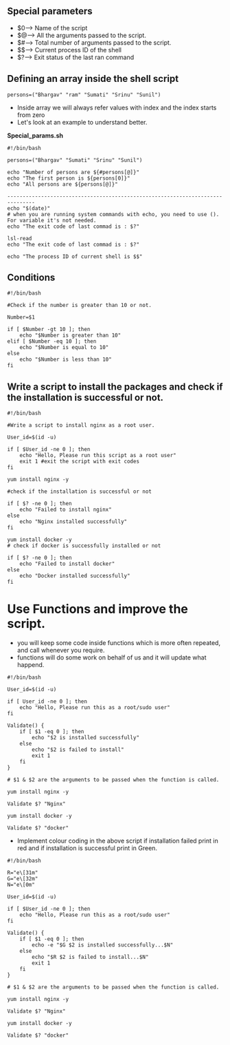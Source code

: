 ## Special parameters
* $0--> Name of the script
* $@--> All the arguments passed to the script.
* $#--> Total number of arguments passed to the script.
* $$--> Current process ID of the shell
* $?--> Exit status of the last ran command
## Defining an array inside the shell script
```
persons=("Bhargav" "ram" "Sumati" "Srinu" "Sunil")
```
* Inside array we will always refer values with index and the index starts from zero
* Let's look at an example to understand better.

**Special_params.sh**
```
#!/bin/bash

persons=("Bhargav" "Sumati" "Srinu" "Sunil")

echo "Number of persons are ${#persons[@]}"
echo "The first person is ${persons[0]}"
echo "All persons are ${persons[@]}"

-------------------------------------------------------------------------------
echo "$(date)"
# when you are running system commands with echo, you need to use (). For variable it's not needed.
echo "The exit code of last commad is : $?"

lsl-read
echo "The exit code of last commad is : $?"

echo "The process ID of current shell is $$"

```
## Conditions

```
#!/bin/bash

#Check if the number is greater than 10 or not.

Number=$1

if [ $Number -gt 10 ]; then
    echo "$Number is greater than 10"
elif [ $Number -eq 10 ]; then
    echo "$Number is equal to 10"
else
    echo "$Number is less than 10"
fi
```
## Write a script to install the packages and check if the installation is successful or not.
```
#!/bin/bash

#Write a script to install nginx as a root user.

User_id=$(id -u)

if [ $User_id -ne 0 ]; then
    echo "Hello, Please run this script as a root user"
    exit 1 #exit the script with exit codes
fi

yum install nginx -y

#check if the installation is successful or not

if [ $? -ne 0 ]; then
    echo "Failed to install nginx"
else
    echo "Nginx installed successfully"
fi

yum install docker -y
# check if docker is successfully installed or not

if [ $? -ne 0 ]; then
    echo "Failed to install docker"
else
    echo "Docker installed successfully"
fi
```
# Use Functions and improve the script.
* you will keep some code inside functions which is more often repeated, and call whenever you require.
* functions will do some work on behalf of us and it will update what happend.

```
#!/bin/bash

User_id=$(id -u)

if [ User_id -ne 0 ]; then
    echo "Hello, Please run this as a root/sudo user"
fi

Validate() {
    if [ $1 -eq 0 ]; then
        echo "$2 is installed successfully"
    else
        echo "$2 is failed to install"
        exit 1
    fi
}

# $1 & $2 are the arguments to be passed when the function is called.

yum install nginx -y

Validate $? "Nginx"

yum install docker -y

Validate $? "docker"
```
* Implement colour coding in the above script if installation failed print in red and if installation is successful print in Green.

```
#!/bin/bash

R="e\[31m"
G="e\[32m"
N="e\[0m"

User_id=$(id -u)

if [ $User_id -ne 0 ]; then
    echo "Hello, Please run this as a root/sudo user"
fi

Validate() {
    if [ $1 -eq 0 ]; then
        echo -e "$G $2 is installed successfully...$N"
    else
        echo "$R $2 is failed to install...$N"
        exit 1
    fi
}

# $1 & $2 are the arguments to be passed when the function is called.

yum install nginx -y

Validate $? "Nginx"

yum install docker -y

Validate $? "docker"
```